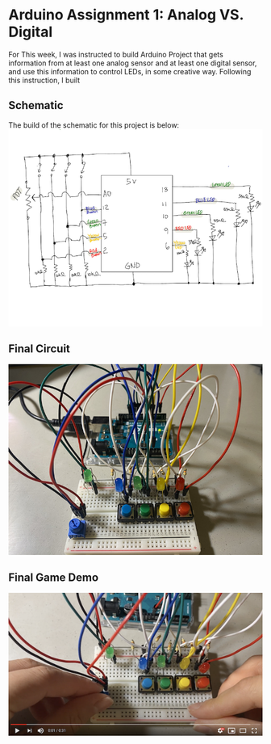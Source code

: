 # Arduino Assignment 1: Analog VS. Digital
For This week, I was instructed to build Arduino Project that gets information from at least one analog sensor and at least one digital sensor, and use this information to control LEDs, in some creative way. Following this instruction, I built 

## Schematic
The build of the schematic for this project is below:
![alt-text](Images/schematic.png)


## Final Circuit
![alt-text](Images/circuit.png)


## Final Game Demo

[![Watch the video](Images/youtubeimage.png)](https://youtu.be/YMRoeIXkoDQ)

